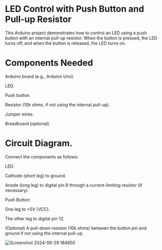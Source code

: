 # LED Control with Push Button and Pull-up Resistor

This Arduino project demonstrates how to control an LED using a push button with an internal pull-up resistor. When the button is pressed, the LED turns off, and when the button is released, the LED turns on.

# Components Needed

Arduino board (e.g., Arduino Uno).

LED.

Push button.

Resistor (10k ohms, if not using the internal pull-up).

Jumper wires.

Breadboard (optional).

# Circuit Diagram.

Connect the components as follows:

LED:

Cathode (short leg) to ground.

Anode (long leg) to digital pin 8 through a current-limiting resistor (if necessary).

Push Button:

One leg to +5V (VCC).

The other leg to digital pin 12.

(Optional) A pull-down resistor (10k ohms) between the button pin and ground if not using the internal pull-up.

![Screenshot 2024-06-29 184850](https://github.com/piyush-mohanty82/1_arduino_projects/assets/174017382/ffbbccd7-feb3-4ae2-9e27-208f07e6b6e7)
